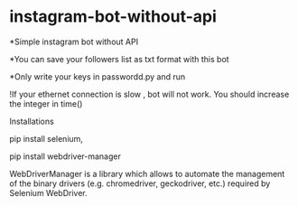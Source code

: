 # instagram-bot-without-api

*Simple instagram bot without API

 *You can save your followers list as txt format with this bot
 
 *Only write your keys in passwordd.py and run

 !If your ethernet connection is slow , bot will not work. You should increase the integer in time()



Installations

pip install selenium,

pip install webdriver-manager

WebDriverManager is a library which allows to automate the management of the binary drivers
(e.g. chromedriver, geckodriver, etc.) required by Selenium WebDriver.

